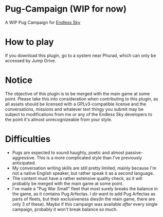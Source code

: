# Pug-Campaign (WIP for now)
A WIP Pug Campaign for <a href=https://github.com/endless-sky/endless-sky>Endless Sky</a>

# How to play
If you download this plugin, go to a system near Phurad, which can only be accessed by Jump Drive.

# Notice
The objective of this plugin is to be merged with the main game at some point. Please take this into consideration when contributing to this plugin, as all assets should be licensed with a GPLv3-compatible license and the conversations, missions and whatever text thingy you submit may be subject to modifications from me or any of the Endless Sky developers to the point it's almost unrecognizeable from your style.

# Difficulties
- Pugs are expected to sound haughty, poetic and almost passive-aggressive. This is a more complicated style than I've previously anticipated.
- My conversation writing skills are still pretty limited, mainly because I'm not a native English speaker, but rather speak it as a second language. 
- The content must have a rather extensive quality check, as it will probably be merged with the main game at some point.
- I've made a "Pug War Small" fleet that most surely breaks the balance in the game, as it contains Pug Arfectas. I _do_ want to add Pug Arfectas as parts of fleets, but their exclusiveness dies(In the main game, there are only 3 of these). Maybe if this campaign was available _after_ every single campaign, probably it won't break balance _so_ much.
